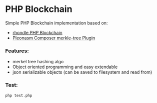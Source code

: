 # PHP Blockchain

Simple PHP Blockchain implementation based on:
- [rhondle PHP Blockchain](https://github.com/rhondle/BlockChain)
- [Pleonasm Composer merkle-tree Plugin](https://github.com/pleonasm/merkle-tree) 

### Features:
- merkel tree hashing algo
- Object oriented programming and easy extendable
- json serializable objects (can be saved to filesystem and read from)

### Test:
```php
php test.php
```
